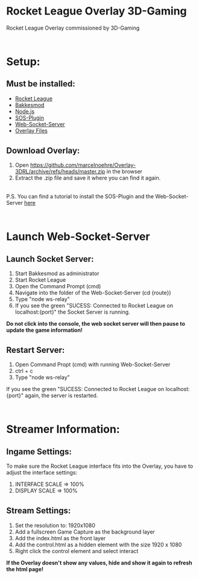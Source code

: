 # Rocket League Overlay 3D-Gaming
<p style="margin-top: 0; margin-bottom: 4rem">Rocket League Overlay commissioned by 3D-Gaming</p>

# Setup:

## Must be installed:
<ul style="margin-bottom: 2rem">
    <li><a href="https://www.rocketleague.com/">Rocket League</a></li>
    <li><a href="https://www.bakkesmod.com/">Bakkesmod</a></li>
    <li><a href="https://nodejs.org/en/">Node.js</a></li>
    <li><a href="https://gitlab.com/bakkesplugins/sos/sos-plugin">SOS-Plugin</a></li>
    <li><a href="https://gitlab.com/bakkesplugins/sos/sos-ws-relay">Web-Socket-Server</a></li>
    <li><a href="https://github.com/marcelnoehre/Overlay-3DRL.git">Overlay Files</a></li>
</ul>

## Download Overlay:
1) Open https://github.com/marcelnoehre/Overlay-3DRL/archive/refs/heads/master.zip in the browser
2) Extract the .zip file and save it where you can find it again.
<p style="margin-bottom: 2rem"></p>

<p style="margin-bottom: 4rem">
P.S. You can find a tutorial to install the SOS-Plugin and the Web-Socket-Server 
<a href="https://www.youtube.com/watch?v=QE816DBuwI4&t">here</a>
</p>

# Launch Web-Socket-Server

## Launch Socket Server:
1) Start Bakkesmod as administrator
2) Start Rocket League
3) Open the Command Prompt (cmd)
4) Navigate into the folder of the Web-Socket-Server (cd {route})
5) Type "node ws-relay" 
6) If you see the green "SUCESS: Connected to Rocket League on localhost:{port}" the Socket Server is running.

**Do not click into the console, the web socket server will then pause to update the game information!**
<p  style="margin-bottom: 2rem"></p>

## Restart Server:
1) Open Command Propt (cmd) with running Web-Socket-Server 
2) ctrl + c
3) Type "node ws-relay"
<p style="margin-bottom: 4rem">If you see the green "SUCESS: Connected to Rocket League on localhost:{port}" again, the server is restarted.</p>

# Streamer Information:

## Ingame Settings:
To make sure the Rocket League interface fits into the Overlay, you have to adjust the interface settings:
1) INTERFACE SCALE => 100%
2) DISPLAY SCALE => 100%
<p style="margin-bottom: 2rem"></p>

## Stream Settings:
1) Set the resolution to: 1920x1080
2) Add a fullscreen Game Capture as the background layer
3) Add the index.html as the front layer
4) Add the control.html as a hidden element with the size 1920 x 1080
5) Right click the control element and select interact

**If the Overlay doesn't show any values, hide and show it again to refresh the html page!**
